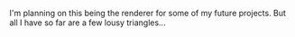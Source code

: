 I'm planning on this being the renderer for some of my future projects. But all I have so far are a few lousy triangles...

